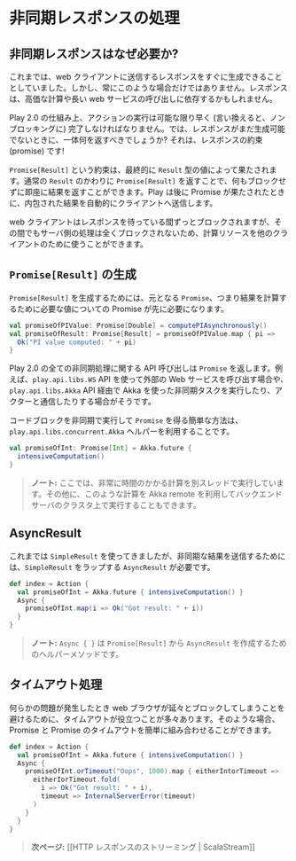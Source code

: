 <!-- translated -->
<!--
# Handling asynchronous results
-->
# 非同期レスポンスの処理

<!--
## Why asynchronous results?
-->
## 非同期レスポンスはなぜ必要か?

<!--
Until now, we were able to generate the result to send to the web client directly. However, this is not always the case: the result might depend on an expensive computation or of a long web service call.
-->
これまでは、web クライアントに送信するレスポンスをすぐに生成できることとしていました。しかし、常にこのような場合だけではありません。レスポンスは、高価な計算や長い web サービスの呼び出しに依存するかもしれません。

<!--
Because of the way Play 2.0 works, the action code must be as fast as possible (ie. non blocking). So what should we return as result if we are not yet able to generate it? The response is a promise of result! 
-->
Play 2.0 の仕組み上、アクションの実行は可能な限り早く (言い換えると、ノンブロッキングに)  完了しなければなりません。では、レスポンスがまだ生成可能でないときに、一体何を返すべきでしょうか? それは、レスポンスの約束 (promise) です!

<!--
A `Promise[Result]` will eventually be redeemed with a value of type `Result`. By giving a `Promise[Result]` instead if a normal `Result`, we are able to quickly generate the result without blocking. Then, Play will serve this result as soon as the promise is redeemed. 
-->
`Promise[Result]` という約束は、最終的に `Result` 型の値によって果たされます。通常の `Result` のかわりに `Promise[Result]` を返すことで、何もブロックせずに即座に結果を返すことができます。Play は後に Promise が果たされたときに、内包された結果を自動的にクライアントへ送信します。

<!--
The web client will be blocked while waiting for the response, but nothing will be blocked on the server, and server resources can be used to serve other clients.
-->
web クライアントはレスポンスを待っている間ずっとブロックされますが、その間でもサーバ側の処理は全くブロックされないため、計算リソースを他のクライアントのために使うことができます。

<!--
## How to create a `Promise[Result]`
-->
## `Promise[Result]` の生成

<!--
To create a `Promise[Result]` we need another promise first: the promise that will give us the actual value we need to compute the result:
-->
`Promise[Result]` を生成するためには、元となる `Promise`、つまり結果を計算するために必要な値についての Promise が先に必要になります。

```scala
val promiseOfPIValue: Promise[Double] = computePIAsynchronously()
val promiseOfResult: Promise[Result] = promiseOfPIValue.map { pi =>
  Ok("PI value computed: " + pi)    
}
```

<!--
All of Play 2.0’s asynchronous API calls give you a `Promise`. This is the case whether you are calling an external web service using the `play.api.libs.WS` API, or using Akka to schedule asynchonous tasks or to communicate with actors using `play.api.libs.Akka`.
-->
Play 2.0 の全ての非同期処理に関する API 呼び出しは `Promise` を返します。例えば、`play.api.libs.WS` API を使って外部の Web サービスを呼び出す場合や、`play.api.libs.Akka` API 経由で Akka を使った非同期タスクを実行したり、アクターと通信したりする場合がそうです。

<!--
A simple way to execute a block of code asynchronously and to get a `Promise` is to use the `play.api.libs.concurrent.Akka` helpers:
-->
コードブロックを非同期で実行して `Promise` を得る簡単な方法は、`play.api.libs.concurrent.Akka` ヘルパーを利用することです。

```scala
val promiseOfInt: Promise[Int] = Akka.future {
  intensiveComputation()
}
```

<!--
> **Note:** Here, the intensive computation will just be run on another thread. It is also possible to run it remotely on a cluster of backend servers using Akka remote.
-->
> **ノート:** ここでは、非常に時間のかかる計算を別スレッドで実行しています。その他に、このような計算を Akka remote を利用してバックエンドサーバのクラスタ上で実行することもできます。

<!--
## AsyncResult
-->
## AsyncResult

<!--
While we were using `SimpleResult` until now, to send an asynchronous result, we need an `AsyncResult` to wrap the actual `SimpleResult`:
-->
これまでは `SimpleResult` を使ってきましたが、非同期な結果を送信するためには、`SimpleResult` をラップする `AsyncResult` が必要です。

```scala
def index = Action {
  val promiseOfInt = Akka.future { intensiveComputation() }
  Async {
    promiseOfInt.map(i => Ok("Got result: " + i))
  }
}
```

<!--
> **Note:** `Async { }` is an helper method that builds an `AsyncResult` from a `Promise[Result]`.
-->
> **ノート:** `Async { }` は `Promise[Result]` から `AsyncResult` を作成するためのヘルパーメソッドです。

<!--
## Handling time-outs
-->
## タイムアウト処理

<!--
It is often useful to handle time-outs properly, to avoid having the web browser block and wait if something goes wrong. You can easily compose a promise with a promise timeout to handle these cases:
-->
何らかの問題が発生したとき web ブラウザが延々とブロックしてしまうことを避けるために、タイムアウトが役立つことが多々あります。そのような場合、 Promise と Promise のタイムアウトを簡単に組み合わせることができます。

```scala
def index = Action {
  val promiseOfInt = Akka.future { intensiveComputation() }
  Async {
    promiseOfInt.orTimeout("Oops", 1000).map { eitherIntorTimeout =>
      eitherIorTimeout.fold(
        i => Ok("Got result: " + i),
        timeout => InternalServerError(timeout)
      )    
    }  
  }
}
```

<!--
> **Next:** [[Streaming HTTP responses | ScalaStream]]
-->
> **次ページ:** [[HTTP レスポンスのストリーミング | ScalaStream]]